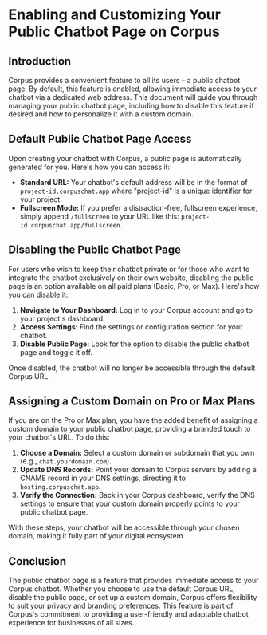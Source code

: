 # Enabling and Customizing Your Public Chatbot Page on Corpus

## Introduction

Corpus provides a convenient feature to all its users – a public chatbot page. By default, this feature is enabled, allowing immediate access to your chatbot via a dedicated web address. This document will guide you through managing your public chatbot page, including how to disable this feature if desired and how to personalize it with a custom domain.

## Default Public Chatbot Page Access

Upon creating your chatbot with Corpus, a public page is automatically generated for you. Here's how you can access it:

- **Standard URL:** Your chatbot's default address will be in the format of `project-id.corpuschat.app` where "project-id" is a unique identifier for your project.
- **Fullscreen Mode:** If you prefer a distraction-free, fullscreen experience, simply append `/fullscreen` to your URL like this: `project-id.corpuschat.app/fullscreen`.

## Disabling the Public Chatbot Page

For users who wish to keep their chatbot private or for those who want to integrate the chatbot exclusively on their own website, disabling the public page is an option available on all paid plans (Basic, Pro, or Max). Here's how you can disable it:

1. **Navigate to Your Dashboard:** Log in to your Corpus account and go to your project's dashboard.
2. **Access Settings:** Find the settings or configuration section for your chatbot.
3. **Disable Public Page:** Look for the option to disable the public chatbot page and toggle it off.

Once disabled, the chatbot will no longer be accessible through the default Corpus URL.

## Assigning a Custom Domain on Pro or Max Plans

If you are on the Pro or Max plan, you have the added benefit of assigning a custom domain to your public chatbot page, providing a branded touch to your chatbot's URL. To do this:

1. **Choose a Domain:** Select a custom domain or subdomain that you own (e.g., `chat.yourdomain.com`).
2. **Update DNS Records:** Point your domain to Corpus servers by adding a CNAME record in your DNS settings, directing it to `hosting.corpuschat.app`.
3. **Verify the Connection:** Back in your Corpus dashboard, verify the DNS settings to ensure that your custom domain properly points to your public chatbot page.

With these steps, your chatbot will be accessible through your chosen domain, making it fully part of your digital ecosystem.

## Conclusion

The public chatbot page is a feature that provides immediate access to your Corpus chatbot. Whether you choose to use the default Corpus URL, disable the public page, or set up a custom domain, Corpus offers flexibility to suit your privacy and branding preferences. This feature is part of Corpus's commitment to providing a user-friendly and adaptable chatbot experience for businesses of all sizes.
